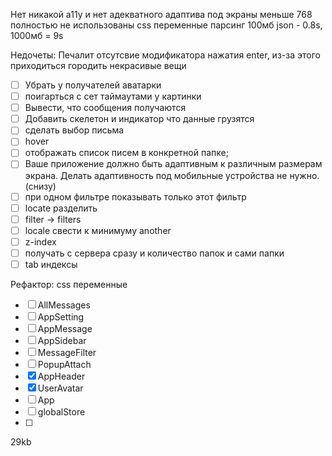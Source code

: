 Нет никакой a11y и нет адекватного адаптива под экраны меньше 768
полностью не использованы css переменные
парсинг 100мб json - 0.8s, 1000мб = 9s

Недочеты:
Печалит отсутсвие модификатора нажатия enter, из-за этого приходиться городить некрасивые вещи

- [ ] Убрать у получателей аватарки
- [ ] поигарться с сет таймаутами у картинки
- [ ] Вывести, что сообщения получаются
- [ ] Добавить скелетон и индикатор что данные грузятся
- [ ] сделать выбор письма
- [ ] hover
- [ ] отображать список писем в конкретной папке;
- [ ] Ваше приложение должно быть адаптивным к различным размерам экрана. Делать адаптивность под мобильные устройства не нужно. (снизу)
- [ ] при одном фильтре показывать только этот фильтр
- [ ] locate разделить
- [ ] filter -> filters
- [ ] locale свести к минимуму another
- [ ] z-index
- [ ] получать с сервера сразу и количество папок и сами папки
- [ ] tab индексы

Рефактор:
css переменные

- [ ] AllMessages
- [ ] AppSetting
- [ ] AppMessage
- [ ] AppSidebar
- [ ] MessageFilter
- [ ] PopupAttach
- [x] AppHeader
- [x] UserAvatar
- [ ] App
- [ ] globalStore
- [ ]

29kb
